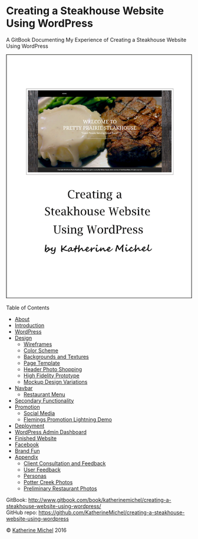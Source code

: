 # Creating a Steakhouse Website Using WordPress

A GitBook Documenting My Experience of Creating a Steakhouse Website Using WordPress

![](cover.jpg)

Table of Contents
* [About](README.md)
* [Introduction](introduction.md)
* [WordPress](wordpress/wordpress.md)
* [Design](design/design.md)
  * [Wireframes](design/wireframes.md)
  * [Color Scheme](design/color-scheme.md)
  * [Backgrounds and Textures](design/backgrounds-and-textures.md)
  * [Page Template](design/page-template.md)
  * [Header Photo Shopping](design/header-photo-shopping.md)
  * [High Fidelity Prototype](design/high-fidelity-prototype.md)
  * [Mockup Design Variations](design/mockup-design-variations.md)
* [Navbar](design/navbar.md)
  * [Restaurant Menu](restaurant-menu/restaurant-menu.md)
* [Secondary Functionality](design/secondary-functionality.md)
* [Promotion](promotion/promotion.md)
  * [Social Media](promotion/social-media.md)
  * [Flemings Promotion Lightning Demo](promotion/flemings-promotion-lightning-demo.md)
* [Deployment](deployment.md)
* [WordPress Admin Dashboard](wordpress/wordpress-admin-dashboard.md)
* [Finished Website](finished-website/finished-website.md)
* [Facebook](appendix/facebook.md)
* [Brand Fun](appendix/brand-fun.md)
* [Appendix](appendix/appendix.md)
  * [Client Consultation and Feedback](client-and-users/client-consultation-and-feedback.md)
  * [User Feedback](client-and-users/user-feedback.md)
  * [Personas](appendix/personas.md) 
  * [Potter Creek Photos](potter-creek/potter-creek-photos.md)
  * [Preliminary Restaurant Photos](appendix/preliminary-restaurant-photos.md)

GitBook: http://www.gitbook.com/book/katherinemichel/creating-a-steakhouse-website-using-wordpress/
<br> 
GitHub repo: https://github.com/KatherineMichel/creating-a-steakhouse-website-using-wordpress

© [Katherine Michel](http://katherinemichel.github.io) 2016


